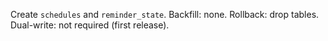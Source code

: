 Create `schedules` and `reminder_state`. Backfill: none. Rollback: drop tables. Dual-write: not required (first release).
